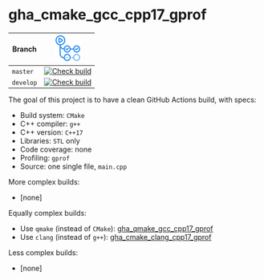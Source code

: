 # gha_cmake_gcc_cpp17_gprof

Branch   |[![GitHub Actions logo](pics/GitHubActions.png)](https://github.com/richelbilderbeek/gha_cmake_gcc_cpp17_gprof/actions)
---------|-------------------------------------------------------------------------------------------------------------------------------------------------------------------------------------------------------------------------------------------
`master` |[![Check build](https://github.com/richelbilderbeek/gha_cmake_gcc_cpp17_gprof/actions/workflows/check_build.yml/badge.svg?branch=master)](https://github.com/richelbilderbeek/gha_cmake_gcc_cpp17_gprof/actions/workflows/check_build.yml)
`develop`|[![Check build](https://github.com/richelbilderbeek/gha_cmake_gcc_cpp17_gprof/actions/workflows/check_build.yml/badge.svg?branch=develop)](https://github.com/richelbilderbeek/gha_cmake_gcc_cpp17_gprof/actions/workflows/check_build.yml)

The goal of this project is to have a clean GitHub Actions build, with specs:

 * Build system: `CMake`
 * C++ compiler: `g++`
 * C++ version: `C++17`
 * Libraries: `STL` only
 * Code coverage: none
 * Profiling: `gprof`
 * Source: one single file, `main.cpp`

More complex builds:
 * [none]

Equally complex builds:

 * Use `qmake` (instead of `CMake`): [gha_qmake_gcc_cpp17_gprof](https://github.com/richelbilderbeek/gha_qmake_gcc_cpp17_gprof)
 * Use `clang` (instead of `g++`): [gha_cmake_clang_cpp17_gprof](https://github.com/richelbilderbeek/gha_cmake_clang_cpp17_gprof)

Less complex builds:
 * [none]
 